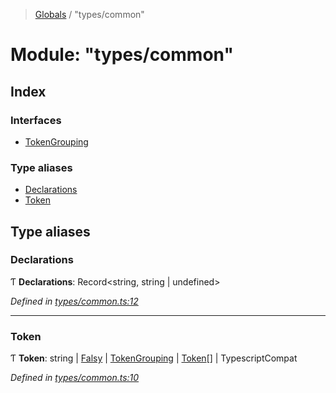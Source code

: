 > [Globals](../README.md) / "types/common"

# Module: "types/common"

## Index

### Interfaces

- [TokenGrouping](../interfaces/_types_common_.tokengrouping.md)

### Type aliases

- [Declarations](_types_common_.md#declarations)
- [Token](_types_common_.md#token)

## Type aliases

### Declarations

Ƭ **Declarations**: Record\<string, string \| undefined>

_Defined in [types/common.ts:12](https://github.com/kenoxa/beamwind/blob/main/packages/beamwind/src/types/common.ts#L12)_

---

### Token

Ƭ **Token**: string \| [Falsy](_index_.md#falsy) \| [TokenGrouping](../interfaces/_index_.tokengrouping.md) \| [Token](_types_common_.md#token)[] \| TypescriptCompat

_Defined in [types/common.ts:10](https://github.com/kenoxa/beamwind/blob/main/packages/beamwind/src/types/common.ts#L10)_
